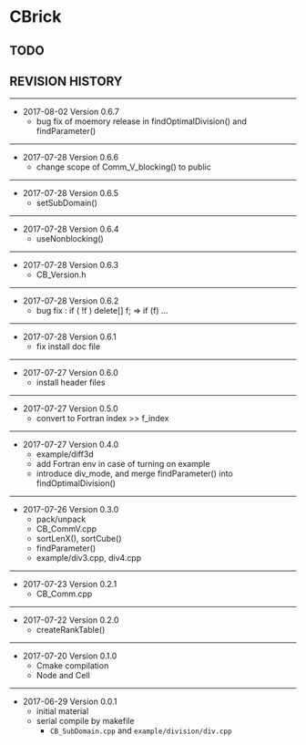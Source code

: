 # CBrick

## TODO


## REVISION HISTORY

---
- 2017-08-02 Version 0.6.7
  - bug fix of moemory release in findOptimalDivision() and findParameter()


---
- 2017-07-28 Version 0.6.6
  - change scope of Comm_V_blocking() to public


---
- 2017-07-28 Version 0.6.5
  - setSubDomain()


---
- 2017-07-28 Version 0.6.4
  - useNonblocking()


---
- 2017-07-28 Version 0.6.3
  - CB_Version.h


---
- 2017-07-28 Version 0.6.2
  - bug fix : if ( !f ) delete[] f; => if (f) ...


---
- 2017-07-28 Version 0.6.1
  - fix install doc file


---
- 2017-07-27 Version 0.6.0
  - install header files


---
- 2017-07-27 Version 0.5.0
  - convert to Fortran index >> f_index


---
- 2017-07-27 Version 0.4.0
  - example/diff3d
  - add Fortran env in case of turning on example
  - introduce div_mode, and merge findParameter() into findOptimalDivision()


---
- 2017-07-26 Version 0.3.0
  - pack/unpack
  - CB_CommV.cpp
  - sortLenX(), sortCube()
  - findParameter()
  - example/div3.cpp, div4.cpp


---
- 2017-07-23 Version 0.2.1
  - CB_Comm.cpp


---
- 2017-07-22 Version 0.2.0
  - createRankTable()

---
- 2017-07-20 Version 0.1.0
  - Cmake compilation
  - Node and Cell


---
- 2017-06-29 Version 0.0.1
  - initial material
  - serial compile by makefile
    - `CB_SubDomain.cpp` and `example/division/div.cpp`
